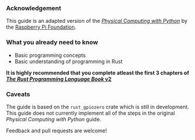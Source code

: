 
### Acknowledgement

This guide is an adapted version of the [_Physical Computing with Python_](https://projects.raspberrypi.org/en/projects/physical-computing) by the [Raspberry Pi Foundation](https://www.raspberrypi.org/).


### What you already need to know

- Basic programming concepts
- Basic understanding of programming in Rust

**It is highly recommended that you complete atleast the first 3 chapters of [_The Rust Programming Language Book_ v2](https://doc.rust-lang.org/book/second-edition/)**

### Caveats

The guide is based on the `rust_gpiozero` crate which is still in development. This guide does not currently implement all of the steps in the   original _Physical Computing with Python_ guide.

Feedback and pull requests are welcome!